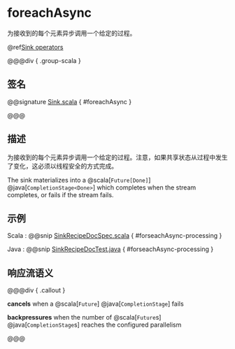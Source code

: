 # foreachAsync

为接收到的每个元素异步调用一个给定的过程。

@ref[Sink operators](../index.md#sink-operators)

@@@div { .group-scala }

## 签名

@@signature [Sink.scala](/akka-stream/src/main/scala/akka/stream/scaladsl/Sink.scala) { #foreachAsync }

@@@

## 描述

为接收到的每个元素异步调用一个给定的过程。注意，如果共享状态从过程中发生了变化，这必须以线程安全的方式完成。

The sink materializes into a  @scala[`Future[Done]`] @java[`CompletionStage<Done>`] which completes when the
stream completes, or fails if the stream fails.

## 示例

Scala
:   @@snip [SinkRecipeDocSpec.scala](/akka-docs/src/test/scala/docs/stream/SinkRecipeDocSpec.scala) { #forseachAsync-processing }

Java
:   @@snip [SinkRecipeDocTest.java](/akka-docs/src/test/java/jdocs/stream/SinkRecipeDocTest.java) { #forseachAsync-processing }

## 响应流语义

@@@div { .callout }

**cancels** when a @scala[`Future`] @java[`CompletionStage`] fails

**backpressures** when the number of @scala[`Future`s] @java[`CompletionStage`s] reaches the configured parallelism

@@@


